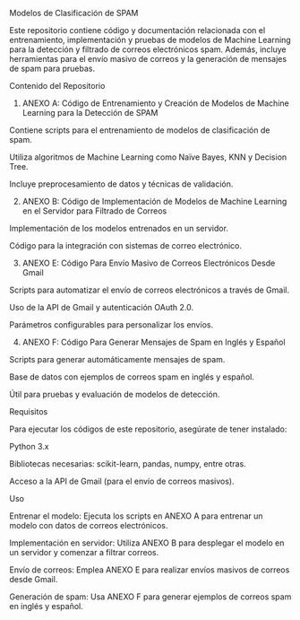Modelos de Clasificación de SPAM

Este repositorio contiene código y documentación relacionada con el entrenamiento, implementación y pruebas de modelos de Machine Learning para la detección y filtrado de correos electrónicos spam. Además, incluye herramientas para el envío masivo de correos y la generación de mensajes de spam para pruebas.

Contenido del Repositorio

1. ANEXO A: Código de Entrenamiento y Creación de Modelos de Machine Learning para la Detección de SPAM

Contiene scripts para el entrenamiento de modelos de clasificación de spam.

Utiliza algoritmos de Machine Learning como Naïve Bayes, KNN y Decision Tree.

Incluye preprocesamiento de datos y técnicas de validación.

2. ANEXO B: Código de Implementación de Modelos de Machine Learning en el Servidor para Filtrado de Correos

Implementación de los modelos entrenados en un servidor.

Código para la integración con sistemas de correo electrónico.

3. ANEXO E: Código Para Envío Masivo de Correos Electrónicos Desde Gmail

Scripts para automatizar el envío de correos electrónicos a través de Gmail.

Uso de la API de Gmail y autenticación OAuth 2.0.

Parámetros configurables para personalizar los envíos.

4. ANEXO F: Código Para Generar Mensajes de Spam en Inglés y Español

Scripts para generar automáticamente mensajes de spam.

Base de datos con ejemplos de correos spam en inglés y español.

Útil para pruebas y evaluación de modelos de detección.

Requisitos

Para ejecutar los códigos de este repositorio, asegúrate de tener instalado:

Python 3.x

Bibliotecas necesarias: scikit-learn, pandas, numpy, entre otras.

Acceso a la API de Gmail (para el envío de correos masivos).

Uso

Entrenar el modelo: Ejecuta los scripts en ANEXO A para entrenar un modelo con datos de correos electrónicos.

Implementación en servidor: Utiliza ANEXO B para desplegar el modelo en un servidor y comenzar a filtrar correos.

Envío de correos: Emplea ANEXO E para realizar envíos masivos de correos desde Gmail.

Generación de spam: Usa ANEXO F para generar ejemplos de correos spam en inglés y español.
